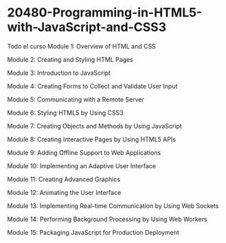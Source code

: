 # 20480-Programming-in-HTML5-with-JavaScript-and-CSS3
Todo el curso
Module 1: Overview of HTML and CSS

Module 2: Creating and Styling HTML Pages

Module 3: Introduction to JavaScript

Module 4: Creating Forms to Collect and Validate User Input

Module 5: Communicating with a Remote Server

Module 6: Styling HTML5 by Using CSS3

Module 7: Creating Objects and Methods by Using JavaScript

Module 8: Creating Interactive Pages by Using HTML5 APIs

Module 9: Adding Offline Support to Web Applications

Module 10: Implementing an Adaptive User Interface

Module 11: Creating Advanced Graphics

Module 12: Animating the User Interface

Module 13: Implementing Real-time Communication by Using Web Sockets

Module 14: Performing Background Processing by Using Web Workers

Module 15: Packaging JavaScript for Production Deployment
